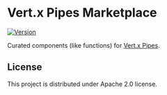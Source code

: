 # Vert.x Pipes Marketplace

[![Version](https://img.shields.io/badge/Vert.x%20Pipes%20Marketplace-0.1-blue.svg)](https://github.com/hekonsek/vertx-pipes-marketplace/releases)

Curated components (like functions) for [Vert.x Pipes](https://github.com/hekonsek/vertx-pipes-marketplace).

## License

This project is distributed under Apache 2.0 license.
